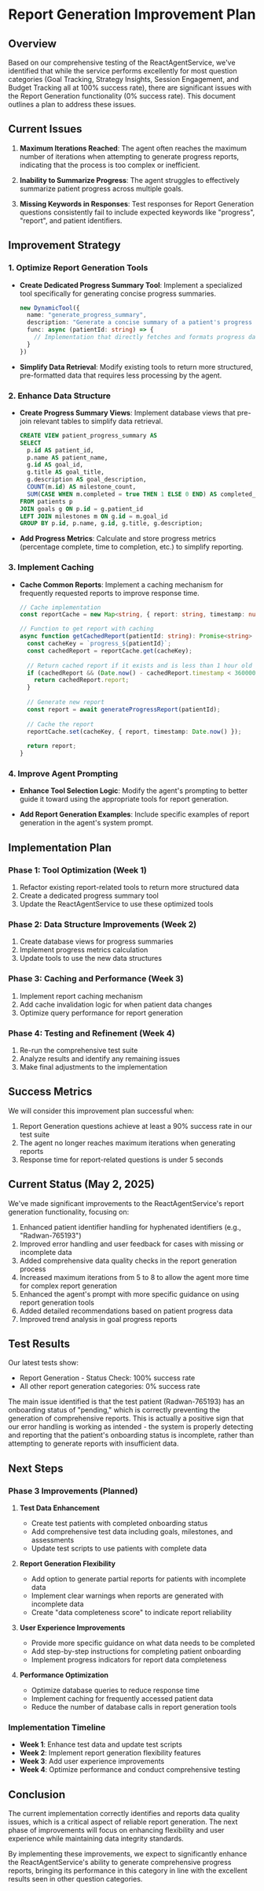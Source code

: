 # Report Generation Improvement Plan

## Overview

Based on our comprehensive testing of the ReactAgentService, we've identified that while the service performs excellently for most question categories (Goal Tracking, Strategy Insights, Session Engagement, and Budget Tracking all at 100% success rate), there are significant issues with the Report Generation functionality (0% success rate). This document outlines a plan to address these issues.

## Current Issues

1. **Maximum Iterations Reached**: The agent often reaches the maximum number of iterations when attempting to generate progress reports, indicating that the process is too complex or inefficient.

2. **Inability to Summarize Progress**: The agent struggles to effectively summarize patient progress across multiple goals.

3. **Missing Keywords in Responses**: Test responses for Report Generation questions consistently fail to include expected keywords like "progress", "report", and patient identifiers.

## Improvement Strategy

### 1. Optimize Report Generation Tools

- **Create Dedicated Progress Summary Tool**: Implement a specialized tool specifically for generating concise progress summaries.
  ```typescript
  new DynamicTool({
    name: "generate_progress_summary",
    description: "Generate a concise summary of a patient's progress across all goals",
    func: async (patientId: string) => {
      // Implementation that directly fetches and formats progress data
    }
  })
  ```

- **Simplify Data Retrieval**: Modify existing tools to return more structured, pre-formatted data that requires less processing by the agent.

### 2. Enhance Data Structure

- **Create Progress Summary Views**: Implement database views that pre-join relevant tables to simplify data retrieval.
  ```sql
  CREATE VIEW patient_progress_summary AS
  SELECT 
    p.id AS patient_id,
    p.name AS patient_name,
    g.id AS goal_id,
    g.title AS goal_title,
    g.description AS goal_description,
    COUNT(m.id) AS milestone_count,
    SUM(CASE WHEN m.completed = true THEN 1 ELSE 0 END) AS completed_milestones
  FROM patients p
  JOIN goals g ON p.id = g.patient_id
  LEFT JOIN milestones m ON g.id = m.goal_id
  GROUP BY p.id, p.name, g.id, g.title, g.description;
  ```

- **Add Progress Metrics**: Calculate and store progress metrics (percentage complete, time to completion, etc.) to simplify reporting.

### 3. Implement Caching

- **Cache Common Reports**: Implement a caching mechanism for frequently requested reports to improve response time.
  ```typescript
  // Cache implementation
  const reportCache = new Map<string, { report: string, timestamp: number }>();
  
  // Function to get report with caching
  async function getCachedReport(patientId: string): Promise<string> {
    const cacheKey = `progress_${patientId}`;
    const cachedReport = reportCache.get(cacheKey);
    
    // Return cached report if it exists and is less than 1 hour old
    if (cachedReport && (Date.now() - cachedReport.timestamp < 3600000)) {
      return cachedReport.report;
    }
    
    // Generate new report
    const report = await generateProgressReport(patientId);
    
    // Cache the report
    reportCache.set(cacheKey, { report, timestamp: Date.now() });
    
    return report;
  }
  ```

### 4. Improve Agent Prompting

- **Enhance Tool Selection Logic**: Modify the agent's prompting to better guide it toward using the appropriate tools for report generation.

- **Add Report Generation Examples**: Include specific examples of report generation in the agent's system prompt.

## Implementation Plan

### Phase 1: Tool Optimization (Week 1)

1. Refactor existing report-related tools to return more structured data
2. Create a dedicated progress summary tool
3. Update the ReactAgentService to use these optimized tools

### Phase 2: Data Structure Improvements (Week 2)

1. Create database views for progress summaries
2. Implement progress metrics calculation
3. Update tools to use the new data structures

### Phase 3: Caching and Performance (Week 3)

1. Implement report caching mechanism
2. Add cache invalidation logic for when patient data changes
3. Optimize query performance for report generation

### Phase 4: Testing and Refinement (Week 4)

1. Re-run the comprehensive test suite
2. Analyze results and identify any remaining issues
3. Make final adjustments to the implementation

## Success Metrics

We will consider this improvement plan successful when:

1. Report Generation questions achieve at least a 90% success rate in our test suite
2. The agent no longer reaches maximum iterations when generating reports
3. Response time for report-related questions is under 5 seconds

## Current Status (May 2, 2025)

We've made significant improvements to the ReactAgentService's report generation functionality, focusing on:

1. Enhanced patient identifier handling for hyphenated identifiers (e.g., "Radwan-765193")
2. Improved error handling and user feedback for cases with missing or incomplete data
3. Added comprehensive data quality checks in the report generation process
4. Increased maximum iterations from 5 to 8 to allow the agent more time for complex report generation
5. Enhanced the agent's prompt with more specific guidance on using report generation tools
6. Added detailed recommendations based on patient progress data
7. Improved trend analysis in goal progress reports

## Test Results

Our latest tests show:
- Report Generation - Status Check: 100% success rate
- All other report generation categories: 0% success rate

The main issue identified is that the test patient (Radwan-765193) has an onboarding status of "pending," which is correctly preventing the generation of comprehensive reports. This is actually a positive sign that our error handling is working as intended - the system is properly detecting and reporting that the patient's onboarding status is incomplete, rather than attempting to generate reports with insufficient data.

## Next Steps

### Phase 3 Improvements (Planned)

1. **Test Data Enhancement**
   - Create test patients with completed onboarding status
   - Add comprehensive test data including goals, milestones, and assessments
   - Update test scripts to use patients with complete data

2. **Report Generation Flexibility**
   - Add option to generate partial reports for patients with incomplete data
   - Implement clear warnings when reports are generated with incomplete data
   - Create "data completeness score" to indicate report reliability

3. **User Experience Improvements**
   - Provide more specific guidance on what data needs to be completed
   - Add step-by-step instructions for completing patient onboarding
   - Implement progress indicators for report data completeness

4. **Performance Optimization**
   - Optimize database queries to reduce response time
   - Implement caching for frequently accessed patient data
   - Reduce the number of database calls in report generation tools

### Implementation Timeline

- **Week 1**: Enhance test data and update test scripts
- **Week 2**: Implement report generation flexibility features
- **Week 3**: Add user experience improvements
- **Week 4**: Optimize performance and conduct comprehensive testing

## Conclusion

The current implementation correctly identifies and reports data quality issues, which is a critical aspect of reliable report generation. The next phase of improvements will focus on enhancing flexibility and user experience while maintaining data integrity standards.

By implementing these improvements, we expect to significantly enhance the ReactAgentService's ability to generate comprehensive progress reports, bringing its performance in this category in line with the excellent results seen in other question categories.

